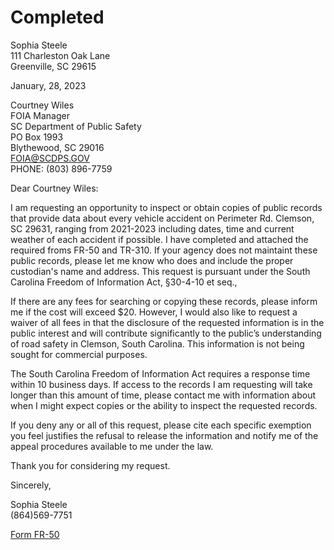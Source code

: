 # Completed 
Sophia Steele  
111 Charleston Oak Lane  
Greenville, SC 29615



  
January, 28, 2023


Courtney Wiles  
FOIA Manager  
SC Department of Public Safety  
PO Box 1993  
Blythewood, SC 29016  
FOIA@SCDPS.GOV  
PHONE: (803) 896-7759

Dear Courtney Wiles:

I am requesting an opportunity to inspect or obtain copies of public records that provide data about every vehicle accident on Perimeter Rd. Clemson, SC 29631, ranging from 2021-2023 including dates, time and current weather of each accident if possible. I have completed and attached the required froms FR-50 and TR-310. If your agency does not maintaint these public records, please let me know who does and include the proper custodian's name and address. 
This request is pursuant under the South Carolina Freedom of Information Act, §30-4-10 et seq.,  

If there are any fees for searching or copying these records, please inform me if the cost will exceed $20.  However, I would also like to request a waiver of all fees in that the disclosure of the requested information is in the public interest and will contribute significantly to the public’s understanding of road safety in Clemson, South Carolina.  This information is not being sought for commercial purposes.

The South Carolina Freedom of Information Act requires a response time within 10 business days.  If access to the records I am requesting will take longer than this amount of time, please contact me with information about when I might expect copies or the ability to inspect the requested records.

If you deny any or all of this request, please cite each specific exemption you feel justifies the refusal to release the information and notify me of the appeal procedures available to me under the law.

Thank you for considering my request.

Sincerely,

Sophia Steele  
(864)569-7751 

[Form FR-50](https://scdmvonline.com/-/media/Forms/FR-50.ashx)
